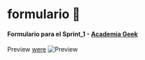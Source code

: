 # formulario :orange_book:
#### Formulario para el Sprint_1 - [Academia Geek](https://makaia.org/portfolio/academia-geek/)  


Preview [were](https://alexandercelis.github.io/formulario/) 
![Preview](https://user-images.githubusercontent.com/73502439/117676886-92f7c980-b173-11eb-9ac7-e7208daef53f.png)
